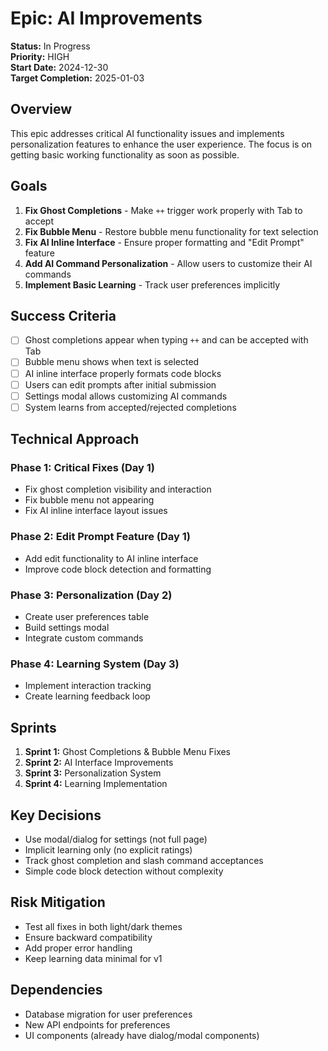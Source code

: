 # Epic: AI Improvements

**Status:** In Progress  
**Priority:** HIGH  
**Start Date:** 2024-12-30  
**Target Completion:** 2025-01-03  

## Overview

This epic addresses critical AI functionality issues and implements personalization features to enhance the user experience. The focus is on getting basic working functionality as soon as possible.

## Goals

1. **Fix Ghost Completions** - Make `++` trigger work properly with Tab to accept
2. **Fix Bubble Menu** - Restore bubble menu functionality for text selection
3. **Fix AI Inline Interface** - Ensure proper formatting and "Edit Prompt" feature
4. **Add AI Command Personalization** - Allow users to customize their AI commands
5. **Implement Basic Learning** - Track user preferences implicitly

## Success Criteria

- [ ] Ghost completions appear when typing `++` and can be accepted with Tab
- [ ] Bubble menu shows when text is selected
- [ ] AI inline interface properly formats code blocks
- [ ] Users can edit prompts after initial submission
- [ ] Settings modal allows customizing AI commands
- [ ] System learns from accepted/rejected completions

## Technical Approach

### Phase 1: Critical Fixes (Day 1)
- Fix ghost completion visibility and interaction
- Fix bubble menu not appearing
- Fix AI inline interface layout issues

### Phase 2: Edit Prompt Feature (Day 1)
- Add edit functionality to AI inline interface
- Improve code block detection and formatting

### Phase 3: Personalization (Day 2)
- Create user preferences table
- Build settings modal
- Integrate custom commands

### Phase 4: Learning System (Day 3)
- Implement interaction tracking
- Create learning feedback loop

## Sprints

1. **Sprint 1:** Ghost Completions & Bubble Menu Fixes
2. **Sprint 2:** AI Interface Improvements  
3. **Sprint 3:** Personalization System
4. **Sprint 4:** Learning Implementation

## Key Decisions

- Use modal/dialog for settings (not full page)
- Implicit learning only (no explicit ratings)
- Track ghost completion and slash command acceptances
- Simple code block detection without complexity

## Risk Mitigation

- Test all fixes in both light/dark themes
- Ensure backward compatibility
- Add proper error handling
- Keep learning data minimal for v1

## Dependencies

- Database migration for user preferences
- New API endpoints for preferences
- UI components (already have dialog/modal components) 